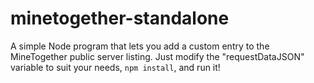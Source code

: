 # minetogether-standalone
A simple Node program that lets you add a custom entry to the MineTogether public server listing. Just modify the "requestDataJSON" variable to suit your needs, `npm install`, and run it!

